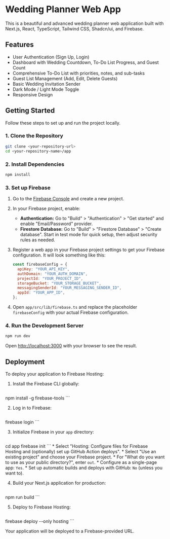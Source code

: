 # Wedding Planner Web App

This is a beautiful and advanced wedding planner web application built with Next.js, React, TypeScript, Tailwind CSS, Shadcn/ui, and Firebase.

## Features

- User Authentication (Sign Up, Login)
- Dashboard with Wedding Countdown, To-Do List Progress, and Guest Count
- Comprehensive To-Do List with priorities, notes, and sub-tasks
- Guest List Management (Add, Edit, Delete Guests)
- Basic Wedding Invitation Sender
- Dark Mode / Light Mode Toggle
- Responsive Design

## Getting Started

Follow these steps to set up and run the project locally.

### 1. Clone the Repository

```bash
git clone <your-repository-url>
cd <your-repository-name>/app
```

### 2. Install Dependencies

```bash
npm install
```

### 3. Set up Firebase

1.  Go to the [Firebase Console](https://console.firebase.google.com/) and create a new project.
2.  In your Firebase project, enable:
    *   **Authentication:** Go to "Build" > "Authentication" > "Get started" and enable "Email/Password" provider.
    *   **Firestore Database:** Go to "Build" > "Firestore Database" > "Create database". Start in test mode for quick setup, then adjust security rules as needed.
3.  Register a web app in your Firebase project settings to get your Firebase configuration. It will look something like this:

    ```javascript
    const firebaseConfig = {
      apiKey: "YOUR_API_KEY",
      authDomain: "YOUR_AUTH_DOMAIN",
      projectId: "YOUR_PROJECT_ID",
      storageBucket: "YOUR_STORAGE_BUCKET",
      messagingSenderId: "YOUR_MESSAGING_SENDER_ID",
      appId: "YOUR_APP_ID",
    };
    ```

4.  Open `app/src/lib/firebase.ts` and replace the placeholder `firebaseConfig` with your actual Firebase configuration.

### 4. Run the Development Server

```bash
npm run dev
```

Open [http://localhost:3000](http://localhost:3000) with your browser to see the result.

## Deployment

To deploy your application to Firebase Hosting:

1.  Install the Firebase CLI globally:

    ```bash
npm install -g firebase-tools
    ```

2.  Log in to Firebase:

    ```bash
firebase login
    ```

3.  Initialize Firebase in your `app` directory:

    ```bash
cd app
firebase init
    ```
    *   Select "Hosting: Configure files for Firebase Hosting and (optionally) set up GitHub Action deploys".
    *   Select "Use an existing project" and choose your Firebase project.
    *   For "What do you want to use as your public directory?", enter `out`.
    *   Configure as a single-page app: `Yes`.
    *   Set up automatic builds and deploys with GitHub: `No` (unless you want to).

4.  Build your Next.js application for production:

    ```bash
npm run build
    ```

5.  Deploy to Firebase Hosting:

    ```bash
firebase deploy --only hosting
    ```

Your application will be deployed to a Firebase-provided URL.